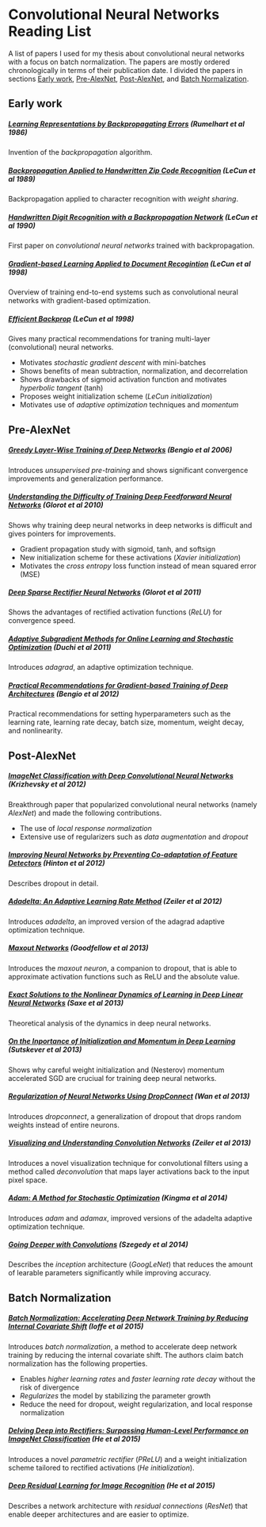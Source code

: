 # Convolutional Neural Networks Reading List

A list of papers I used for my thesis about convolutional neural networks with a focus on batch normalization. The papers are mostly ordered chronologically in terms of their publication date. I divided the papers in sections [Early work](#early-work), [Pre-AlexNet](#pre-alexnet), [Post-AlexNet](#post-alexnet), and [Batch Normalization](#batch-normalization).

## Early work

##### [Learning Representations by Backpropagating Errors](http://www.cs.toronto.edu/~hinton/absps/naturebp.pdf) (Rumelhart et al 1986)

Invention of the *backpropagation* algorithm.

##### [Backpropagation Applied to Handwritten Zip Code Recognition](http://yann.lecun.com/exdb/publis/pdf/lecun-89e.pdf) (LeCun et al 1989)

Backpropagation applied to character recognition with *weight sharing*.

##### [Handwritten Digit Recognition with a Backpropagation Network](http://yann.lecun.com/exdb/publis/pdf/lecun-90c.pdf) (LeCun et al 1990)

First paper on *convolutional neural networks* trained with backpropagation.

##### [Gradient-based Learning Applied to Document Recogintion](http://yann.lecun.com/exdb/publis/pdf/lecun-01a.pdf) (LeCun et al 1998)

Overview of training end-to-end systems such as convolutional neural networks with gradient-based optimization.

##### [Efficient Backprop](http://yann.lecun.com/exdb/publis/pdf/lecun-98b.pdf) (LeCun et al 1998)

Gives many practical recommendations for traning multi-layer (convolutional) neural networks.

* Motivates *stochastic gradient descent* with mini-batches
* Shows benefits of mean subtraction, normalization, and decorrelation
* Shows drawbacks of sigmoid activation function and motivates *hyperbolic tangent* (tanh)
* Proposes weight initialization scheme (*LeCun initialization*)
* Motivates use of *adaptive optimization* techniques and *momentum*

## Pre-AlexNet

##### [Greedy Layer-Wise Training of Deep Networks](https://papers.nips.cc/paper/3048-greedy-layer-wise-training-of-deep-networks.pdf) (Bengio et al 2006)

Introduces *unsupervised pre-training* and shows significant convergence improvements and generalization performance.

##### [Understanding the Difficulty of Training Deep Feedforward Neural Networks](http://jmlr.org/proceedings/papers/v9/glorot10a/glorot10a.pdf) (Glorot et al 2010)

Shows why training deep neural networks in deep networks is difficult and gives pointers for improvements.

* Gradient propagation study with sigmoid, tanh, and softsign
* New initialization scheme for these activations (*Xavier initialization*)
* Motivates the *cross entropy* loss function instead of mean squared error (MSE)

##### [Deep Sparse Rectifier Neural Networks](http://www.jmlr.org/proceedings/papers/v15/glorot11a/glorot11a.pdf) (Glorot et al 2011)

Shows the advantages of rectified activation functions (*ReLU*) for convergence speed.

##### [Adaptive Subgradient Methods for Online Learning and Stochastic Optimization](http://www.jmlr.org/papers/volume12/duchi11a/duchi11a.pdf) (Duchi et al 2011)

Introduces *adagrad*, an adaptive optimization technique.

##### [Practical Recommendations for Gradient-based Training of Deep Architectures](http://arxiv.org/pdf/1206.5533v2.pdf) (Bengio et al 2012)

Practical recommendations for setting hyperparameters such as the learning rate, learning rate decay, batch size, momentum, weight decay, and nonlinearity.

## Post-AlexNet

##### [ImageNet Classification with Deep Convolutional Neural Networks](http://www.cs.toronto.edu/~fritz/absps/imagenet.pdf) (Krizhevsky et al 2012)

Breakthrough paper that popularized convolutional neural networks (namely *AlexNet*) and made the following contributions.

* The use of *local response normalization*
* Extensive use of regularizers such as *data augmentation* and *dropout*

##### [Improving Neural Networks by Preventing Co-adaptation of Feature Detectors](http://arxiv.org/pdf/1207.0580.pdf) (Hinton et al 2012)

Describes dropout in detail.

##### [Adadelta: An Adaptive Learning Rate Method](http://arxiv.org/pdf/1212.5701v1.pdf) (Zeiler et al 2012)

Introduces *adadelta*, an improved version of the adagrad adaptive optimization technique.

##### [Maxout Networks](http://jmlr.org/proceedings/papers/v28/goodfellow13.pdf) (Goodfellow et al 2013)

Introduces the *maxout neuron*, a companion to dropout, that is able to approximate activation functions such as ReLU and the absolute value.

##### [Exact Solutions to the Nonlinear Dynamics of Learning in Deep Linear Neural Networks](http://arxiv.org/pdf/1312.6120v3.pdf) (Saxe et al 2013)

Theoretical analysis of the dynamics in deep neural networks.

##### [On the Inportance of Initialization and Momentum in Deep Learning](http://www.cs.utoronto.ca/~ilya/pubs/2013/1051_2.pdf) (Sutskever et al 2013)

Shows why careful weight initialization and (Nesterov) momentum accelerated SGD are cruciual for training deep neural networks.

##### [Regularization of Neural Networks Using DropConnect](http://machinelearning.wustl.edu/mlpapers/paper_files/icml2013_wan13.pdf) (Wan et al 2013)

Introduces *dropconnect*, a generalization of dropout that drops random weights instead of entire neurons.

##### [Visualizing and Understanding Convolution Networks](https://www.cs.nyu.edu/~fergus/papers/zeilerECCV2014.pdf) (Zeiler et al 2013)

Introduces a novel visualization technique for convolutional filters using a method called *deconvolution* that maps layer activations back to the input pixel space.

##### [Adam: A Method for Stochastic Optimization](http://arxiv.org/pdf/1412.6980v8.pdf) (Kingma et al 2014)

Introduces *adam* and *adamax*, improved versions of the adadelta adaptive optimization technique.

##### [Going Deeper with Convolutions](http://arxiv.org/pdf/1409.4842v1.pdf) (Szegedy et al 2014)

Describes the *inception* architecture (*GoogLeNet*) that reduces the amount of learable parameters significantly while improving accuracy.

## Batch Normalization

##### [Batch Normalization: Accelerating Deep Network Training by Reducing Internal Covariate Shift](http://arxiv.org/pdf/1502.03167v3.pdf) (Ioffe et al 2015)

Introduces *batch normalization*, a method to accelerate deep network training by reducing the internal covariate shift. The authors claim batch normalization has the following properties.

* Enables *higher learning rates* and *faster learning rate decay* without the risk of divergence
* *Regularizes* the model by stabilizing the parameter growth
* Reduce the need for dropout, weight regularization, and local response normalization

##### [Delving Deep into Rectifiers: Surpassing Human-Level Performance on ImageNet Classification](http://arxiv.org/pdf/1502.01852v1.pdf) (He et al 2015)

Introduces a novel *parametric rectifier* (*PReLU*) and a weight initialization scheme tailored to rectified activations (*He initialization*).

##### [Deep Residual Learning for Image Recognition](http://arxiv.org/pdf/1512.03385v1.pdf) (He et al 2015)

Describes a network architecture with *residual connections* (*ResNet*) that enable deeper architectures and are easier to optimize.
